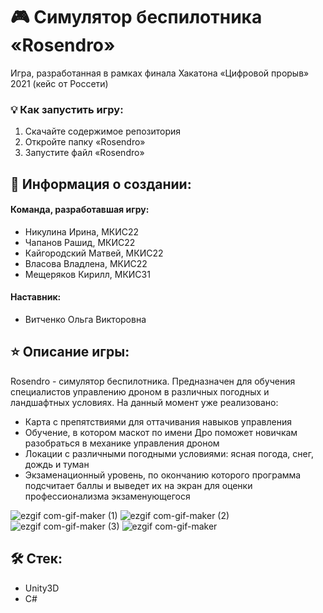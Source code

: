 # 🎮 Симулятор беспилотника «Rosendro»
Игра, разработанная в рамках финала Хакатона «Цифровой прорыв» 2021 (кейс от Россети)

### 💡 Как запустить игру: 
1. Скачайте содержимое репозитория
2. Откройте папку «Rosendro»
3. Запустите файл «Rosendro»

## 📝 Информация о создании:
#### Команда, разработавшая игру:
- Никулина Ирина, МКИС22
- Чапанов Рашид, МКИС22
- Кайгородский Матвей, МКИС22
- Власова Владлена, МКИС22
- Мещеряков Кирилл, МКИС31

#### Наставник:
- Витченко Ольга Викторовна

## ⭐ Описание игры:
Rosendro - симулятор беспилотника. Предназначен для обучения специалистов управлению дроном в различных погодных и ландшафтных условиях. На данный момент уже реализовано:
- Карта с препятствиями для оттачивания навыков управления
- Обучение, в котором маскот по имени Дро поможет новичкам разобраться в механике управления дроном
- Локации с различными погодными условиями: ясная погода, снег, дождь и туман
- Экзаменационный уровень, по окончанию которого программа подсчитает баллы и выведет их на экран для оценки профессионализма экзаменующегося

![ezgif com-gif-maker (1)](https://user-images.githubusercontent.com/80961256/174667574-d08a8044-2725-49b8-ae01-a1cc9812150d.gif)
![ezgif com-gif-maker (2)](https://user-images.githubusercontent.com/80961256/174667988-4ae63a07-6da9-44af-8cfe-861c4bb82daa.gif)
![ezgif com-gif-maker (3)](https://user-images.githubusercontent.com/80961256/174668023-c2c43d93-ed62-4058-a11d-58ecef43e8c1.gif)
![ezgif com-gif-maker](https://user-images.githubusercontent.com/80961256/174667475-bfe2784d-35f0-4929-873e-befdfaba09f3.gif)

## 🛠 Стек:
- Unity3D
- C#


